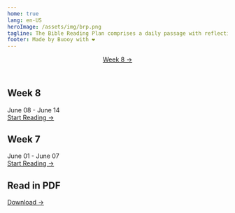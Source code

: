 ```yaml
---
home: true
lang: en-US
heroImage: /assets/img/brp.png
tagline: The Bible Reading Plan comprises a daily passage with reflection questions to guide you in mediation
footer: Made by Buooy with ❤️
---
```

<script>
var d = new Date();
var weekday = ['sunday','monday','tuesday','wednesday','thursday','friday','saturday'];
var day = weekday[d.getDay()];
</script>

<header class="hero">
  <p class="action">
    <a href="/week-8/" class="nav-link action-button">
      Week 8&nbsp;&rarr;
    </a>
  </p>
</header>

<div class="features">
  <div class="feature">
    <h2>Week 8</h2>
    <p>June 08 - June 14
      <br/>
      <a href="/week-8/">
        Start&nbsp;Reading&nbsp;&rarr;
      </a>
    </p>
  </div>
  <div class="feature">
    <h2>Week 7</h2>
    <p>June 01 - June 07
      <br/>
      <a href="/week-7/">
        Start&nbsp;Reading&nbsp;&rarr;
      </a>
    </p>
  </div>
  <div class="feature">
    <h2>Read in PDF</h2>
    <p>
      <a href="https://www.riverlife.org.sg/brp" target="_blank">
        Download&nbsp;&rarr;
      </a>
    </p>
  </div>
</div>
